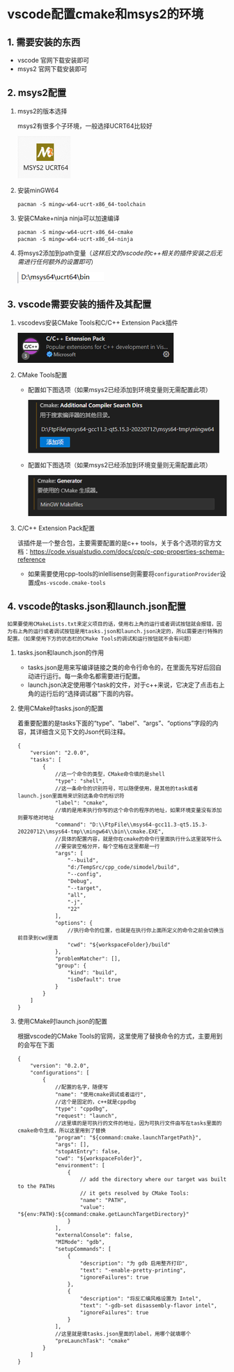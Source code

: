 # vscode配置cmake和msys2的环境

## 1. 需要安装的东西

* vscode 官网下载安装即可
* msys2 官网下载安装即可

## 2. msys2配置

1. msys2的版本选择

    msys2有很多个子环境，一般选择UCRT64比较好
    
    ![Alt text](image-4.png)


2. 安装minGW64

    ~~~
    pacman -S mingw-w64-ucrt-x86_64-toolchain
    ~~~

3. 安装CMake+ninja
    ninja可以加速编译
    ~~~
    pacman -S mingw-w64-ucrt-x86_64-cmake
    pacman -S mingw-w64-ucrt-x86_64-ninja
    ~~~

4. 将msys2添加到path变量（*这样后文的vscode的c++相关的插件安装之后无需进行任何额外的设置即可*）

    ![Alt text](image-5.png)

## 3. vscode需要安装的插件及其配置

1. vscodevs安装CMake Tools和C/C++ Extension Pack插件

    ![Alt text](image.png)


2. CMake Tools配置

    * 配置如下图选项（如果msys2已经添加到环境变量则无需配置此项）
    
        ![Alt text](image-2.png)

    * 配置如下图选项（如果msys2已经添加到环境变量则无需配置此项）

        ![Alt text](image-3.png)

3. C/C++ Extension Pack配置

    该插件是一个整合包，主要需要配置的是c++ tools，关于各个选项的官方文档：https://code.visualstudio.com/docs/cpp/c-cpp-properties-schema-reference

    * 如果需要使用cpp-tools的inlellisense则需要将`configurationProvider`设置成`ms-vscode.cmake-tools`

## 4. vscode的tasks.json和launch.json配置

    如果要使用CMakeLists.txt来定义项目的话，使用右上角的运行或者调试按钮就会报错，因为右上角的运行或者调试按钮是用tasks.json和launch.json决定的，所以需要进行特殊的配置。（如果使用下方的状态栏的CMake Tools的调试和运行按钮就不会有问题）

1. tasks.json和launch.json的作用

    * tasks.json是用来写编译链接之类的命令行命令的，在里面先写好后回自动进行运行。每一条命名都需要进行配置。
    * launch.json决定使用哪个task的文件，对于c++来说，它决定了点击右上角的运行后的“选择调试器”下面的内容。 

2. 使用CMake时tasks.json的配置

    着重要配置的是tasks下面的“type”、“label”、“args”、“options”字段的内容，其详细含义见下文的Json代码注释。

    ~~~
    {
        "version": "2.0.0",
        "tasks": [
            {
                //这一个命令的类型，CMake命令填的是shell
                "type": "shell", 
                //这一条命令的识别符号，可以随便使用，是其他的task或者launch.json里面用来识别这条命令的标识符
                "label": "cmake", 
                //填的是用来执行你写的这个命令的程序的地址，如果环境变量没有添加则要写绝对地址
                "command": "D:\\FtpFile\\msys64-gcc11.3-qt5.15.3-20220712\\msys64-tmp\\mingw64\\bin\\cmake.EXE",
                //具体的配置内容，就是你在cmake的命令行里面执行什么这里就写什么
                //要安装空格分开，每个空格在这里都是一行
                "args": [
                    "--build",
                    "d:/TempSrc/cpp_code/simodel/build",
                    "--config",
                    "Debug",
                    "--target",
                    "all",
                    "-j",
                    "22"
                ],
                "options": {
                    //执行命令的位置，也就是在执行你上面所定义的命令之前会切换当前目录到cwd里面
                    "cwd": "${workspaceFolder}/build"
                },
                "problemMatcher": [],
                "group": {
                    "kind": "build",
                    "isDefault": true
                }
            }
        ]
    }
    ~~~

3. 使用CMake时launch.json的配置

    根据vscode的CMake Tools的官网，这里使用了替换命令的方式，主要用到的会写在下面
   
    ~~~
    {
        "version": "0.2.0",
        "configurations": [
            {
                //配置的名字，随便写
                "name": "使用cmake调试或者运行",
                //这个是固定的，c++就是cppdbg
                "type": "cppdbg",
                "request": "launch",
                //这里填的是可执行的文件的地址，因为可执行文件由写在tasks里面的cmake命令生成，所以这里用到了替换
                "program": "${command:cmake.launchTargetPath}",
                "args": [],
                "stopAtEntry": false,
                "cwd": "${workspaceFolder}",
                "environment": [
                    {
                        // add the directory where our target was built to the PATHs
                        // it gets resolved by CMake Tools:
                        "name": "PATH",
                        "value": "${env:PATH}:${command:cmake.getLaunchTargetDirectory}"
                    }
                ],
                "externalConsole": false,
                "MIMode": "gdb",
                "setupCommands": [
                    {
                        "description": "为 gdb 启用整齐打印",
                        "text": "-enable-pretty-printing",
                        "ignoreFailures": true
                    },
                    {
                        "description": "将反汇编风格设置为 Intel",
                        "text": "-gdb-set disassembly-flavor intel",
                        "ignoreFailures": true
                    }
                ],
                //这里就是填tasks.json里面的label，用哪个就填哪个
                "preLaunchTask": "cmake"
            }
        ]
    }
    ~~~